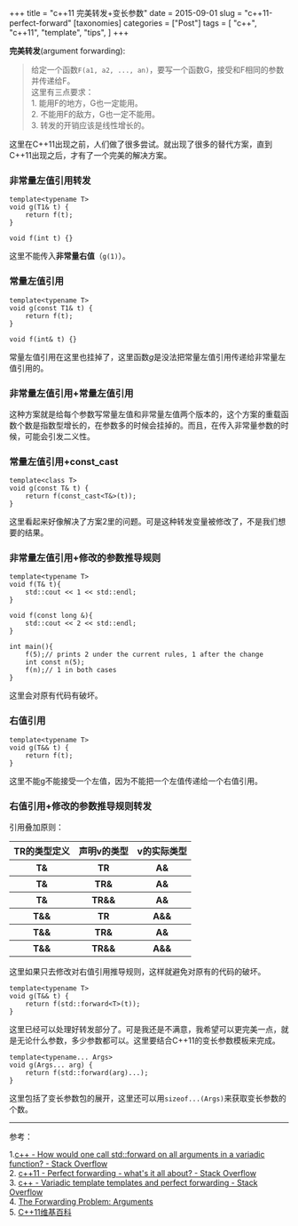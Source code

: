 +++
title = "c++11 完美转发+变长参数"
date = 2015-09-01
slug = "c++11-perfect-forward"
[taxonomies]
categories =  ["Post"]
tags = [
  "c++",
  "c++11",
  "template",
  "tips",
]
+++

<div class="article_content" id="article_contents_inner_4362677855" dir="ltr">
						<p><strong>完美转发</strong>(argument forwarding):</p>

<blockquote>
  <p>给定一个函数<code>F(a1, a2, ..., an)</code>，要写一个函数G，接受和F相同的参数并传递给F。 <br>
  这里有三点要求： <br>
  1. 能用F的地方，G也一定能用。 <br>
  2. 不能用F的敌方，G也一定不能用。 <br>
  3. 转发的开销应该是线性增长的。</p>
</blockquote>

<!-- more -->

<p>这里在C++11出现之前，人们做了很多尝试。就出现了很多的替代方案，直到C++11出现之后，才有了一个完美的解决方案。</p>

<h3>非常量左值引用转发</h3>

<pre style="max-width: 1241px; overflow: auto;"><code>template&lt;typename T&gt;
void g(T1&amp; t) {
    return f(t);
}

void f(int t) {}
</code></pre>

<p>这里不能传入<strong>非常量右值</strong>（<code>g(1)</code>）。</p>

<h3>常量左值引用</h3>

<pre style="max-width: 1241px; overflow: auto;"><code>template&lt;typename T&gt;
void g(const T1&amp; t) {
    return f(t);
}

void f(int&amp; t) {}
</code></pre>

<p>常量左值引用在这里也挂掉了，这里函数<em>g</em>是没法把常量左值引用传递给非常量左值引用的。</p>

<h3>非常量左值引用+常量左值引用</h3>

<p>这种方案就是给每个参数写常量左值和非常量左值两个版本的，这个方案的重载函数个数是指数型增长的，在参数多的时候会挂掉的。而且，在传入非常量参数的时候，可能会引发二义性。</p>

<h3>常量左值引用+const_cast</h3>

<pre style="max-width: 1241px; overflow: auto;"><code>template&lt;class T&gt;
void g(const T&amp; t) {
    return f(const_cast&lt;T&amp;&gt;(t));
}
</code></pre>

<p>这里看起来好像解决了方案2里的问题。可是这种转发变量被修改了，不是我们想要的结果。</p>

<h3>非常量左值引用+修改的参数推导规则</h3>

<pre style="max-width: 1241px; overflow: auto;"><code>template&lt;typename T&gt;
void f(T&amp; t){
    std::cout &lt;&lt; 1 &lt;&lt; std::endl;
}

void f(const long &amp;){
    std::cout &lt;&lt; 2 &lt;&lt; std::endl;
}

int main(){
    f(5);// prints 2 under the current rules, 1 after the change
    int const n(5);
    f(n);// 1 in both cases
}
</code></pre>

<p>这里会对原有代码有破坏。</p>

<h3>右值引用</h3>

<pre style="max-width: 1241px; overflow: auto;"><code>template&lt;typename T&gt;
void g(T&amp;&amp; t) {
    return f(t);
}
</code></pre>

<p>这里不能g不能接受一个左值，因为不能把一个左值传递给一个右值引用。</p>

<h3>右值引用+修改的参数推导规则转发</h3>

<p>引用叠加原则：</p>

<table><tbody><tr><th>TR的类型定义</th><th>声明v的类型</th><th>v的实际类型</th></tr><tr><th>T&amp;</th><th>TR</th><th>A&amp;</th></tr><tr><th>T&amp;</th><th>TR&amp;</th><th>A&amp;</th></tr><tr><th>T&amp;</th><th>TR&amp;&amp;</th><th>A&amp;</th></tr><tr><th>T&amp;&amp;</th><th>TR</th><th>A&amp;&amp;</th></tr><tr><th>T&amp;&amp;</th><th>TR&amp;</th><th>A&amp;</th></tr><tr><th>T&amp;&amp;</th><th>TR&amp;&amp;</th><th>A&amp;&amp;</th></tr></tbody></table><p>这里如果只去修改对右值引用推导规则，这样就避免对原有的代码的破坏。</p>

<pre style="max-width: 1241px; overflow: auto;"><code>template&lt;typename T&gt;
void g(T&amp;&amp; t) {
    return f(std::forward&lt;T&gt;(t));
}
</code></pre>

<p>这里已经可以处理好转发部分了。可是我还是不满意，我希望可以更完美一点，就是无论什么参数，多少参数都可以。这里要结合C++11的变长参数模板来完成。</p>

<pre style="max-width: 1241px; overflow: auto;"><code>template&lt;typename... Args&gt;
void g(Args... arg) {
    return f(std::forward(arg)...);
}
</code></pre>

<p>这里包括了变长参数包的展开，这里还可以用<code>sizeof...(Args)</code>来获取变长参数的个数。</p>

<hr><p>参考：</p>

<p>1.<a href="http://stackoverflow.com/questions/6486432/variadic-template-templates-and-perfect-forwarding" target="_blank" class="underlink bluelink" tabindex="-1">c++ - How would one call std::forward on all arguments in a variadic function? - Stack Overflow</a> <br>
2. <a href="http://stackoverflow.com/questions/6829241/perfect-forwarding-whats-it-all-about" target="_blank" class="underlink bluelink" tabindex="-1">c++11 - Perfect forwarding - what's it all about? - Stack Overflow</a> <br>
3. <a href="http://stackoverflow.com/questions/6486432/variadic-template-templates-and-perfect-forwarding" target="_blank" class="underlink bluelink" tabindex="-1">c++ - Variadic template templates and perfect forwarding - Stack Overflow</a> <br>
4. <a href="http://www.open-std.org/jtc1/sc22/wg21/docs/papers/2002/n1385.htm" target="_blank" class="underlink bluelink" tabindex="-1">The Forwarding Problem: Arguments</a> <br>
5. <a href="http://zh.wikipedia.org/wiki/C%2B%2B11#.E5.8F.B3.E5.80.BC.E5.BC.95.E7.94.A8.E5.92.8Cmove.E8.AA.9E.E6.84.8F" target="_blank" class="underlink bluelink" tabindex="-1">C++11维基百科</a></p>